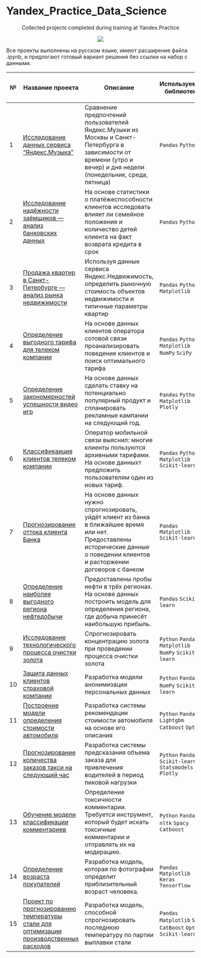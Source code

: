 # Yandex_Practice_Data_Science
 <p align="center"> Collected projects completed during training at Yandex.Practice </p>
 
<p align="center"><img src="https://user-images.githubusercontent.com/115698180/230707262-bfa83954-14ff-4230-a93e-91377834a1e3.jpg"></p>

Все проекты выполнены на русском языке, имеют расширение файла .ipynb, и предлогают готовый вариант решения без ссылки на набор с данными.

|<p align="center"> №| <p align="center">Название проекта | <p align="center">Описание |<p align="center"> Используемые библиотеки | 
| :---------------------- | :---------------------- | :---------------------- | :---------------------- |
|1| [Исследование данных сервиса “Яндекс.Музыка” ](Music_of_big_cities) | Сравнение предпочтений пользователей Яндекс.Музыки из Москвы и Санкт-Петербурга в зависимости от времени (утро и вечер) и дня недели (понедельник, среда, пятница)| `Pandas`  `Python`|
|2| [Исследование надёжности заёмщиков — анализ банковских данных](Borrower_reliability_study) | На основе статистики о платёжеспособности клиентов исследовать влияет ли семейное положение и количество детей клиента на факт возврата кредита в срок| `Pandas`  `Python`|
|3| [Продажа квартир в Санкт-Петербурге — анализ рынка недвижимости](Real_estate_market_research) | Используя данные сервиса Яндекс.Недвижимость, определить рыночную стоимость объектов недвижимости и типичные параметры квартир |`Pandas`  `Python` `Matplotlib`|
|4| [Определение выгодного тарифа для телеком компании](Tariff_analysis) | На основе данных клиентов оператора сотовой связи проанализировать поведение клиентов и поиск оптимального тарифа | `Pandas`  `Python` `Matplotlib` `NumPy` `SciPy`|
|5| [Определение закономерностей успешности видео игр](Patterns_in_video_game_sales) | На основе данных сделать ставку на потенциально популярный продукт и спланировать рекламные кампании на следующий год. | `Pandas`  `Python` `Matplotlib` `Plotly`|
|6| [Классификаиция клиентов телеком компании](Tariff_recommendation_to_the_client) | Оператор мобильной связи выяснил: многие клиенты пользуются архивными тарифами. На основе данныхт предложить пользователям один из новых тариф. | `Pandas`  `Python` `Matplotlib` `Scikit-learn`|
|7| [Прогнозирование оттока клиента Банка](The_outflow_of_bank_customers) | На основе данных нужно спрогнозировать, уйдёт клиент из банка в ближайшее время или нет. Предоставлены исторические данные о поведении клиентов и расторжении договоров с банком | `Pandas`  `Matplotlib` `Scikit-learn`|
|8| [Определение наиболее выгодного региона нефтедобычи](Detection_of_the_region_of_oil_production) | Предоставлены пробы нефти в трёх регионах. На основе данных построить модель для определения региона, где добыча принесёт наибольшую прибыль. | `Pandas`  `Scikit-learn`|
|9| [Исследование технологического процесса очистки золота](Technological_process_of_gold_refining) | Спрогнозировать концентрацию золота при проведении процесса очистки золота | `Python` `Pandas` `Matplotlib` `NumPy` `Scikit-learn`|
|10| [Защита данных клиентов страховой компании](Protection_of_personal_information) | Разработка модели анонимизации персональных данных | `Python` `Pandas` `NumPy` `Scikit-learn`|
|11| [Построение модели определения стоимости автомобиля](Model_for_determining_the_cost_of_a_car) | Разработка системы рекомендации стоимости автомобиля на основе его описания | `Python` `Pandas` `Lightgbm` `Catboost` `Optuna`|
|12| [Прогнозирование количества заказов такси на следующий час](Forecasting_taxi_orders) | Разработка системы предсказания объема заказа для привлечения водителей в период пиковой нагрузки | `Python` `Pandas` `Scikit-learn` `Statsmodels` `Plotly`|
|13| [Обучение модели классификации комментариев](Comment_classification) | Определение токсичности комментарии. Требуется инструмент, который будет искать токсичные комментарии и отправлять их на модерацию.| `Python` `Pandas` `nltk` `Spacy` `Catboost`|
|14| [Определение возраста покупателей](Determining_the_age_of_buyers) | Разработка модель, которая по фотографии определит приблизительный возраст человека.| `Pandas` `Matplotlib` `Keras` `Tensorflow`|
|15| [Проект по прогнозированию температуры стали для оптимизации производственных расходов](Graduation_project) | Разработка модель, способной спрогнозировать последнюю температуру по партии выплавки стали| `Pandas` `Matplotlib` `Shap` `CatBoost` `Optuna` `Scikit-learn`|
